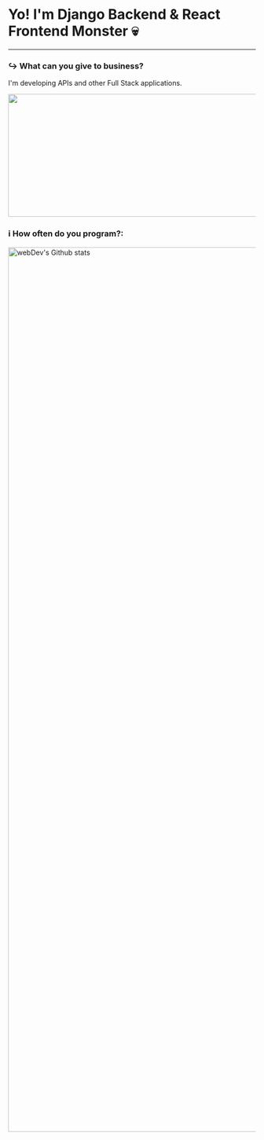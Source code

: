 
# Yo! I'm Django Backend & React Frontend Monster 💀

---

### ↪️ What can you give to business?
I'm developing APIs and other Full Stack applications.
<p align="center">
 <img height="250" width="1800" src="https://www.icegif.com/wp-content/uploads/2023/06/icegif-303.gif" alt="meme"/>
</p>

### ℹ How often do you program?:
<img align="left" width="1800" src="http://github-readme-streak-stats.herokuapp.com?user=giorka&theme=dark&background=000000" alt="webDev's Github stats" />
